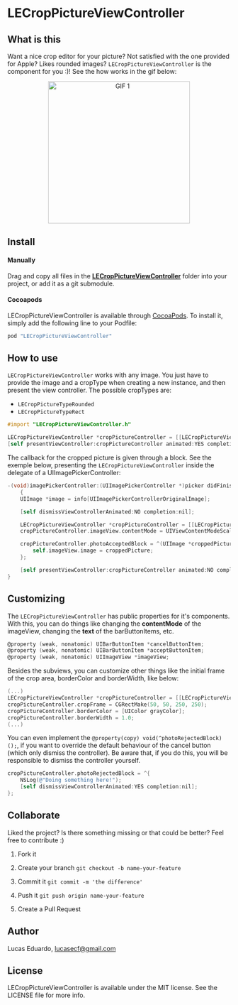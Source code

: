 LECropPictureViewController
===========

## What is this

Want a nice crop editor for your picture? Not satisfied with the one provided for Apple? Likes rounded images?
`LECropPictureViewController` is the component for you :)! See the how works in the gif below:

<p align="center">
<img src="Images/gif1.gif" alt="GIF 1" width="320px" />
</p>

## Install

#### Manually

Drag and copy all files in the [__LECropPictureViewController__](Pod/Classes) folder into your project, or add it as a git submodule.

#### Cocoapods

LECropPictureViewController is available through [CocoaPods](http://cocoapods.org). To install
it, simply add the following line to your Podfile:

```ruby
pod "LECropPictureViewController"
```

## How to use

`LECropPictureViewController` works with any image. You just have to provide the image and a cropType when creating a new instance, and then present the view controller. The possible cropTypes are:

* `LECropPictureTypeRounded` 
* `LECropPictureTypeRect`

```objective-c
#import "LECropPictureViewController.h"

LECropPictureViewController *cropPictureController = [[LECropPictureViewController alloc] initWithImage:image andCropPictureType:LECropPictureTypeRounded];
[self presentViewController:cropPictureController animated:YES completion:nil];
```

The callback for the cropped picture is given through a block. See the exemple below, presenting the `LECropPictureViewController` inside the delegate of a UIImagePickerController:


```objective-c
-(void)imagePickerController:(UIImagePickerController *)picker didFinishPickingMediaWithInfo:(NSDictionary *)info
    {
    UIImage *image = info[UIImagePickerControllerOriginalImage];

    [self dismissViewControllerAnimated:NO completion:nil];

    LECropPictureViewController *cropPictureController = [[LECropPictureViewController alloc] initWithImage:image andCropPictureType:LECropPictureTypeRounded];
    cropPictureController.imageView.contentMode = UIViewContentModeScaleAspectFit;

    cropPictureController.photoAcceptedBlock = ^(UIImage *croppedPicture){
        self.imageView.image = croppedPicture;
    };

    [self presentViewController:cropPictureController animated:NO completion:nil];
}
```

## Customizing

The `LECropPictureViewController` has public properties for it's components. With this, you can do things like changing the **contentMode** of the imageView, changing the **text** of the barButtonItems, etc.

```objective-c
@property (weak, nonatomic) UIBarButtonItem *cancelButtonItem;
@property (weak, nonatomic) UIBarButtonItem *acceptButtonItem;
@property (weak, nonatomic) UIImageView *imageView;
```


Besides the subviews, you can customize other things like the initial frame of the crop area, borderColor and borderWidth, like below:

```objective-c
(...)
LECropPictureViewController *cropPictureController = [[LECropPictureViewController alloc] initWithImage:image andCropPictureType:LECropPictureTypeRounded];
cropPictureController.cropFrame = CGRectMake(50, 50, 250, 250);
cropPictureController.borderColor = [UIColor grayColor];
cropPictureController.borderWidth = 1.0;
(...)
```

You can even implement the ```@property(copy) void(^photoRejectedBlock)();```, if you want to override the default behaviour of the cancel button (which only dismiss the controller). Be aware that, if you do this, you will be responsible to dismiss the controller yourself.

```objective-c
cropPictureController.photoRejectedBlock = ^{
    NSLog(@"Doing something here!");
    [self dismissViewControllerAnimated:YES completion:nil];
};
```



## Collaborate
Liked the project? Is there something missing or that could be better? Feel free to contribute :)

1. Fork it

2. Create your branch
``` git checkout -b name-your-feature ```

3. Commit it
``` git commit -m 'the difference' ```

4. Push it
``` git push origin name-your-feature ```

5. Create a Pull Request


## Author

Lucas Eduardo, lucasecf@gmail.com

## License

LECropPictureViewController is available under the MIT license. See the LICENSE file for more info.
